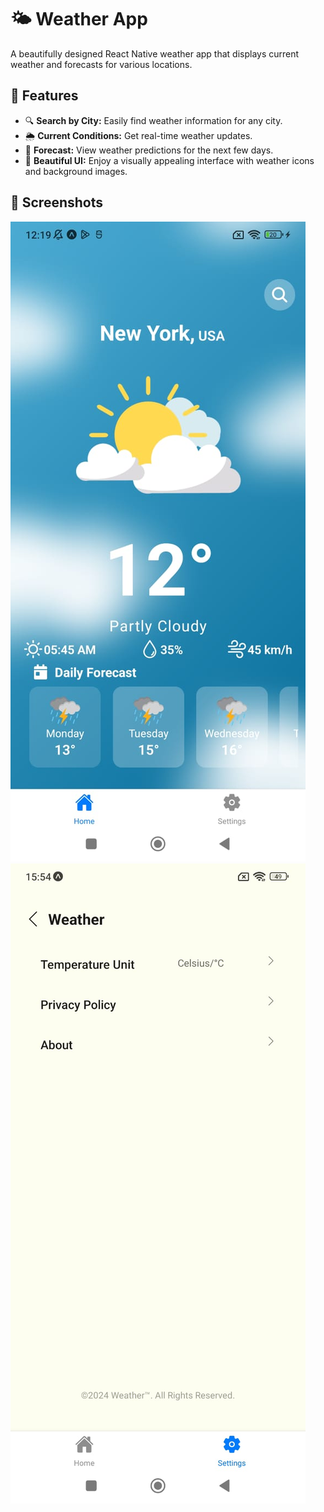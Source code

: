 # 🌤 Weather App

A beautifully designed React Native weather app that displays current weather and forecasts for various locations. 

## 🚀 Features

- 🔍 **Search by City:** Easily find weather information for any city.
- 🌦 **Current Conditions:** Get real-time weather updates.
- 📅 **Forecast:** View weather predictions for the next few days.
- 🎨 **Beautiful UI:** Enjoy a visually appealing interface with weather icons and background images.

## 📸 Screenshots

![Weather App Home](./assets/images/home2.jpeg)
![Weather App Settings](./assets/images/sett.jpeg)


